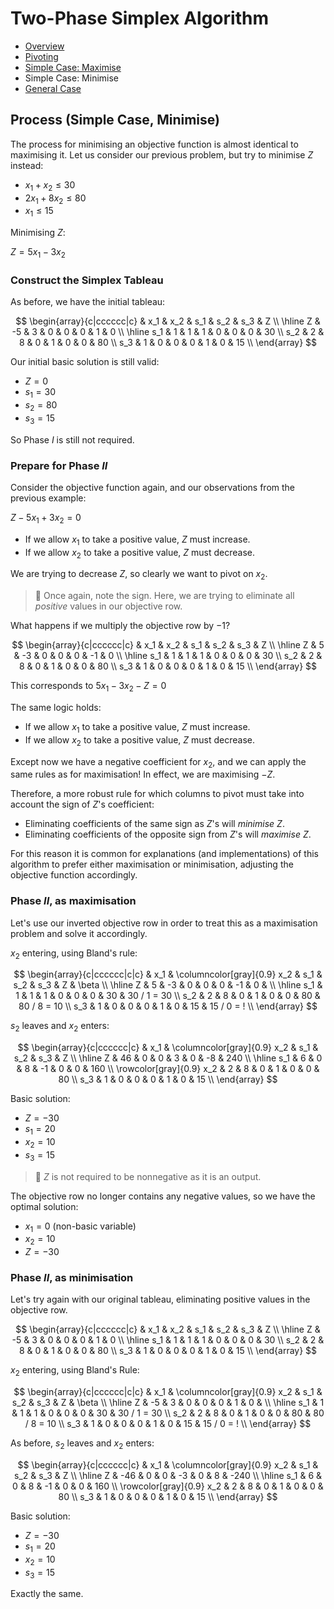 ﻿# Two-Phase Simplex Algorithm

* [Overview](Simplex.md)
* [Pivoting](Simplex.Pivot.md)
* [Simple Case: Maximise](Simplex.SimpleCaseMaximise.md)
* Simple Case: Minimise
* [General Case](Simplex.GeneralCase.md)

## Process (Simple Case, Minimise)

The process for minimising an objective function is almost identical to maximising it. Let us
consider our previous problem, but try to minimise $Z$ instead:

* $x_1 + x_2 \le 30$
* $2x_1 + 8x_2 \le 80$
* $x_1 \le 15$

Minimising $Z$:

$Z = 5x_1 - 3x_2$

### Construct the Simplex Tableau

As before, we have the initial tableau:

$$
\begin{array}{c|cccccc|c}
        & x_1 & x_2 & s_1 & s_2 & s_3 &  Z       \\
    \hline
    Z   & -5  &  3  &  0  &  0  &  0  &  1  &  0 \\
    \hline
    s_1 &  1  &  1  &  1  &  0  &  0  &  0  & 30 \\
    s_2 &  2  &  8  &  0  &  1  &  0  &  0  & 80 \\
    s_3 &  1  &  0  &  0  &  0  &  1  &  0  & 15 \\
\end{array}
$$

Our initial basic solution is still valid:

* $Z = 0$
* $s_1 = 30$
* $s_2 = 80$
* $s_3 = 15$

So Phase $I$ is still not required.

### Prepare for Phase $II$

Consider the objective function again, and our observations from the previous example:

$Z - 5x_1 + 3x_2 = 0$

* If we allow $x_1$ to take a positive value, $Z$ must increase.
* If we allow $x_2$ to take a positive value, $Z$ must decrease.

We are trying to decrease $Z$, so clearly we want to pivot on $x_2$.

> :notebook: Once again, note the sign. Here, we are trying to eliminate all *positive* values in our
> objective row.

What happens if we multiply the objective row by $-1$?

$$
\begin{array}{c|cccccc|c}
        & x_1 & x_2 & s_1 & s_2 & s_3 &  Z       \\
    \hline
    Z   &  5  & -3  &  0  &  0  &  0  & -1  &  0 \\
    \hline
    s_1 &  1  &  1  &  1  &  0  &  0  &  0  & 30 \\
    s_2 &  2  &  8  &  0  &  1  &  0  &  0  & 80 \\
    s_3 &  1  &  0  &  0  &  0  &  1  &  0  & 15 \\
\end{array}
$$

This corresponds to $5x_1 - 3x_2 - Z = 0$

The same logic holds:

* If we allow $x_1$ to take a positive value, $Z$ must increase.
* If we allow $x_2$ to take a positive value, $Z$ must decrease.

Except now we have a negative coefficient for $x_2$, and we can apply the same rules as for maximisation! In
effect, we are maximising $-Z$.

Therefore, a more robust rule for which columns to pivot must take into account the sign of $Z$'s coefficient:

* Eliminating coefficients of the same sign as $Z$'s will *minimise* $Z$.
* Eliminating coefficients of the opposite sign from $Z$'s will *maximise* $Z$.

For this reason it is common for explanations (and implementations) of this algorithm to prefer either maximisation
or minimisation, adjusting the objective function accordingly.

### Phase $II$, as maximisation

Let's use our inverted objective row in order to treat this as a maximisation problem and solve it accordingly.

$x_2$ entering, using Bland's rule:

$$
\begin{array}{c|cccccc|c|c}
        & x_1 & \columncolor[gray]{0.9} x_2 & s_1 & s_2 & s_3 &  Z       &  \beta       \\
    \hline
    Z   &  5  & -3  &  0  &  0  &  0  & -1  &  0 &              \\
    \hline
    s_1 &  1  &  1  &  1  &  0  &  0  &  0  & 30 &  30 / 1 = 30 \\
    s_2 &  2  &  8  &  0  &  1  &  0  &  0  & 80 &  80 / 8 = 10 \\
    s_3 &  1  &  0  &  0  &  0  &  1  &  0  & 15 &  15 / 0 = ! \\
\end{array}
$$

$s_2$ leaves and $x_2$ enters:

$$
\begin{array}{c|cccccc|c}
        & x_1 & \columncolor[gray]{0.9} x_2 & s_1 & s_2 & s_3 &  Z        \\
    \hline
    Z   &  46 &  0  &  0  &  3  &  0  & -8  & 240 \\
    \hline
    s_1 &  6  &  0  &  8  & -1  &  0  &  0  & 160 \\
\rowcolor[gray]{0.9}
    x_2 &  2  &  8  &  0  &  1  &  0  &  0  &  80 \\
    s_3 &  1  &  0  &  0  &  0  &  1  &  0  &  15 \\
\end{array}
$$

Basic solution:

* $Z = -30$
* $s_1 = 20$
* $x_2 = 10$
* $s_3 = 15$

> :notebook: $Z$ is not required to be nonnegative as it is an output.

The objective row no longer contains any negative values, so we have the optimal solution:

* $x_1 = 0$ (non-basic variable)
* $x_2 = 10$
* $Z = -30$

### Phase $II$, as minimisation

Let's try again with our original tableau, eliminating positive values in the objective row.

$$
\begin{array}{c|cccccc|c}
        & x_1 & x_2 & s_1 & s_2 & s_3 &  Z       \\
    \hline
    Z   & -5  &  3  &  0  &  0  &  0  &  1  &  0 \\
    \hline
    s_1 &  1  &  1  &  1  &  0  &  0  &  0  & 30 \\
    s_2 &  2  &  8  &  0  &  1  &  0  &  0  & 80 \\
    s_3 &  1  &  0  &  0  &  0  &  1  &  0  & 15 \\
\end{array}
$$

$x_2$ entering, using Bland's Rule:

$$
\begin{array}{c|cccccc|c|c}
        & x_1 & \columncolor[gray]{0.9} x_2 & s_1 & s_2 & s_3 &  Z       &  \beta       \\
    \hline
    Z   & -5  &  3  &  0  &  0  &  0  &  1  &  0 &              \\
    \hline
    s_1 &  1  &  1  &  1  &  0  &  0  &  0  & 30 &  30 / 1 = 30 \\
    s_2 &  2  &  8  &  0  &  1  &  0  &  0  & 80 &  80 / 8 = 10 \\
    s_3 &  1  &  0  &  0  &  0  &  1  &  0  & 15 &  15 / 0 = ! \\
\end{array}
$$

As before, $s_2$ leaves and $x_2$ enters:

$$
\begin{array}{c|cccccc|c}
        & x_1 & \columncolor[gray]{0.9} x_2 & s_1 & s_2 & s_3 &  Z        \\
    \hline
    Z   & -46 &  0  &  0  & -3  &  0  &  8  & -240 \\
    \hline
    s_1 &  6  &  0  &  8  & -1  &  0  &  0  &  160 \\
\rowcolor[gray]{0.9}
    x_2 &  2  &  8  &  0  &  1  &  0  &  0  &   80 \\
    s_3 &  1  &  0  &  0  &  0  &  1  &  0  &   15 \\
\end{array}
$$

Basic solution:

* $Z = -30$
* $s_1 = 20$
* $x_2 = 10$
* $s_3 = 15$

Exactly the same.
